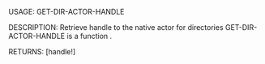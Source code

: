 USAGE:
     GET-DIR-ACTOR-HANDLE  

DESCRIPTION:
     Retrieve handle to the native actor for directories
     GET-DIR-ACTOR-HANDLE is a function .

RETURNS: [handle!]
